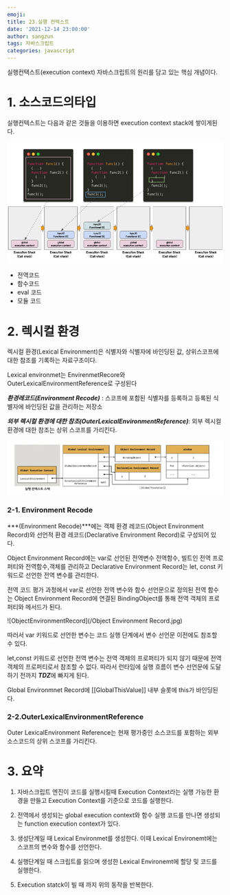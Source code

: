 ```yaml
---
emoji: 
title: 23.실행 컨텍스트
date: '2021-12-14 23:00:00'
author: sangzun
tags: 자바스크립트
categories: javascript
---
```


실행컨택스트(execution context) 자바스크립트의 원리를 담고 있는 핵심 개념이다.

# 1. 소스코드의타입

실행컨텍스트는 다음과 같은 것들을 이용하면 execution context stack에 쌓이게된다.

![executionstack](/executionstack.png)
- 전역코드
- 함수코드
- eval 코드
- 모듈 코드

# 2. 렉시컬 환경

렉시컬 환경(Lexical Environment)은 식별자와 식별자에 바인딩된 값, 상위스코프에 대한 참조를 기록하는 자료구조이다.

Lexical environmet는 EnvirenmetRecore와 OuterLexicalEnvironmentReference로 구성된다

***환경레코드(Environment Recode)*** : 스코프에 포함된 식별자를 등록하고 등록된 식별자에 바인딩된 값을 관리하는 저장소

***외부 렉시컬 환경에 대한 참조(OuterLexicalEnvironmentReference)***: 외부 렉시컬 환경에 대한 참조는 상위 스코프를 가리킨다.

![executioncontext](/executioncontext.jpg)

### 2-1. Environment Recode

***(Environment Recode)***에는 객체 환경 레코드(Object Environment Record)와 선언적 환경 레코드(Declarative Environment Record)로 구성되어 있다.

Object Environment Record에는 var로 선언된 전역변수 전역함수, 빌트인 전역 프로퍼티와 전역함수,객체를 관리하고 Declarative Environment Record는 let, const 키워드로 선언한 전역 변수를 관리한다.

전역 코드 평가 과정에서 var로 선언한 전역 변수와 함수 선언문으로 정의된 전역 함수는 Object Environment Record에 연결된 BindingObject를 통해 전역 객체의 프로퍼티와 메서드가 된다.

![ObjectEnvironmentRecord](/Object Environment Record.jpg)

따러서 var 키워드로 선언한 변수는 코드 실행 단계에서 변수 선언문 이전에도 참조할 수 있다.

let,const 키워드로 선언한 전역 변수는 전역 객체의 프로퍼티가 되지 않기 때문에 전역 객체의 프로퍼티로서 참조할 수 없다. 따라서 런타임에 실행 흐름이 변수 선언문에 도달하기 전까지 ***TDZ***에 빠지게 된다.

Global Environmnet Record에 [[GlobalThisValue]] 내부 슬롯에 this가 바인딩된다.

### 2-2.OuterLexicalEnvironmentReference

Outer LexicalEnvironment Reference는 현재 평가중인 소스코드를 포함하는 외부 소스코드의 상위 스코프를 가리킨다.

# 3. 요약

1. 자바스크립트 엔진이 코드를 실행시킬때 Execution Context라는 실행 가능한 환경을 만들고 Execution Context를 기준으로 코드를 실행한다.

2. 전역에서 생성되는 global execution context와 함수 실행 코드를 만나면 생성되는 function execution context가 있다.

3. 생성단계일 때 Lexical Environmet를 생성한다. 이때 Lexical Environemt에는 스코프의 변수와 함수를 선언한다.

4. 실행단계일 때 스크립트를 읽으며 생성한 Lexical Environemt에 할당 및 코드를 실행한다.

5. Execution statck이 빌 때 까지 위의 동작을 반복한다.